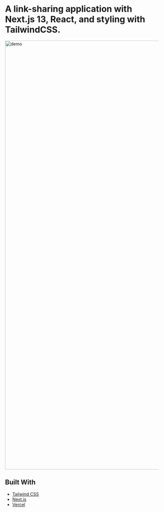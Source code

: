 

# A link-sharing application with Next.js 13, React, and styling with TailwindCSS.



<img width="1406" height="auto" alt="demo" src="https://guilhermemm.dev/_next/image?url=%2F_next%2Fstatic%2Fmedia%2Fdemo-linktree.c97da509.png&w=1920&q=75">

## Built With

- [Tailwind CSS](https://tailwindcss.com)
- [Next.js](https://nextjs.org)
- [Vercel](https://vercel.com)
